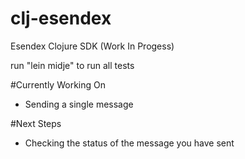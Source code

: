 # clj-esendex
Esendex Clojure SDK (Work In Progess)


run "lein midje" to run all tests

#Currently Working On
* Sending a single message

#Next Steps
* Checking the status of the message you have sent
